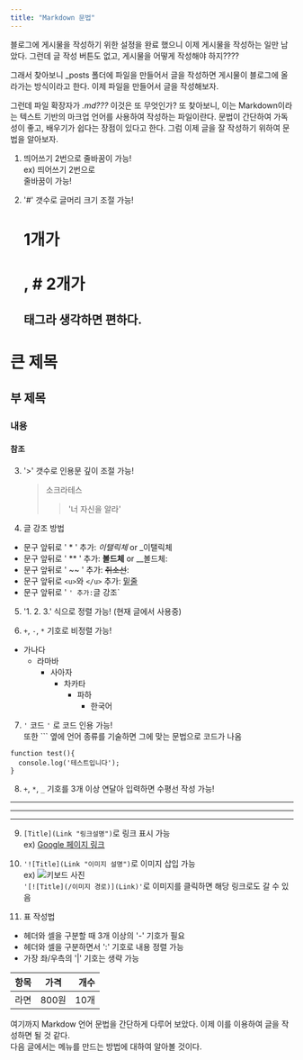 ```yaml
---
title: "Markdown 문법"
---
```


블로그에 게시물을 작성하기 위한 설정을 완료 했으니 이제 게시물을 작성하는 일만 남았다.
그런데 글 작성 버튼도 없고, 게시물을 어떻게 작성해야 하지????

그래서 찾아보니 _posts 폴더에 파일을 만들어서 글을 작성하면 게시물이 블로그에 올라가는 방식이라고 한다.
이제 파일을 만들어서 글을 작성해보자.

그런데 파일 확장자가 *.md???* 이것은 또 무엇인가?
또 찾아보니, 이는 Markdown이라는 텍스트 기반의 마크업 언어를 사용하여 작성하는 파일이란다.
문법이 간단하여 가독성이 좋고, 배우기가 쉽다는 장점이 있다고 한다.
그럼 이제 글을 잘 작성하기 위하여 문법을 알아보자.

1. 띄어쓰기 2번으로 줄바꿈이 가능!  
ex) 띄어쓰기 2번으로  
    줄바꿈이 가능!    

2. '#' 갯수로 글머리 크기 조절 가능!  
    # 1개가 <h1>, # 2개가 <h2> 태그라 생각하면 편하다.    
# 큰 제목  
## 부 제목  
### 내용  
#### 참조

     
3. '>' 갯수로 인용문 깊이 조절 가능!  
    > 소크라테스
    >> '너 자신을 알라'    

      
4. 글 강조 방법    
- 문구 앞뒤로 ' * ' 추가: *이탤릭체* or _이탤릭체
- 문구 앞뒤로 ' ** ' 추가: **볼드체** or __볼드체: 
- 문구 앞뒤로 ' ~~ ' 추가: ~~취소선~~: 
- 문구 앞뒤로 `<u>`와 `</u>` 추가: <u>밑줄</u>
- 문구 앞뒤로 ' ` ' 추가: `글 강조`

      
5. '1. 2. 3.' 식으로 정렬 가능! (현재 글에서 사용중)    

      
6. `+`, `-`, `*` 기호로 비정렬 가능!    
+ 가나다
  + 라마바
    - 사아자
      - 차카타
        * 파하
          * 한국어

     
7. ```'``` 코드 ```'``` 로 코드 인용 가능!    
   또한 ``` 옆에 언어 종류를 기술하면 그에 맞는 문법으로 코드가 나옴
   
```javaxcript
function test(){
  console.log('테스트입니다');
}
```
    
        
8. `+`, `*`, `_` 기호를 3개 이상 연달아 입력하면 수평선 작성 가능!    
----------------------
**********************
______________________

       
9. `[Title](Link "링크설명")`로 링크 표시 가능    
   ex) [Google 페이지 링크](https://google.com "구글 페이지")
   
       
10. `'![Title](Link "이미지 설명")`로 이미지 삽입 가능  
   ex) ![키보드 사진](https://devinlife.com/assets/images/bio-photo-keyboard-small.jpg "키보드 사이미지")  
   `'[![Title](/이미지 경로)](Link)'`로 이미지를 클릭하면 해당 링크로도 갈 수 있음
   
       
11. 표 작성법  
- 헤더와 셀을 구분할 때 3개 이상의 '-' 기호가 필요
- 헤더와 셀을 구분하면서 ':' 기호로 내용 정렬 가능
- 가장 좌/우측의 '|' 기호는 생략 가능    
       
| 항목 | 가격 | 개수 |  
|:---|:---:|---:|  
| 라면 | 800원 | 10개 |  


여기까지 Markdow 언어 문법을 간단하게 다루어 보았다.
이제 이를 이용하여 글을 작성하면 될 것 같다.  
다음 글에서는 메뉴를 만드는 방법에 대하여 알아볼 것이다.
